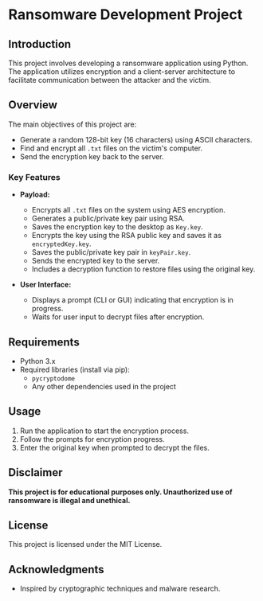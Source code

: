 # Ransomware Development Project

## Introduction
This project involves developing a ransomware application using Python. The application utilizes encryption and a client-server architecture to facilitate communication between the attacker and the victim.

## Overview
The main objectives of this project are:

- Generate a random 128-bit key (16 characters) using ASCII characters.
- Find and encrypt all `.txt` files on the victim's computer.
- Send the encryption key back to the server.

### Key Features
- **Payload:**
  - Encrypts all `.txt` files on the system using AES encryption.
  - Generates a public/private key pair using RSA.
  - Saves the encryption key to the desktop as `Key.key`.
  - Encrypts the key using the RSA public key and saves it as `encryptedKey.key`.
  - Saves the public/private key pair in `keyPair.key`.
  - Sends the encrypted key to the server.
  - Includes a decryption function to restore files using the original key.

- **User Interface:**
  - Displays a prompt (CLI or GUI) indicating that encryption is in progress.
  - Waits for user input to decrypt files after encryption.

## Requirements
- Python 3.x
- Required libraries (install via pip):
  - `pycryptodome`
  - Any other dependencies used in the project

## Usage
1. Run the application to start the encryption process.
2. Follow the prompts for encryption progress.
3. Enter the original key when prompted to decrypt the files.

## Disclaimer
**This project is for educational purposes only. Unauthorized use of ransomware is illegal and unethical.**

## License
This project is licensed under the MIT License.

## Acknowledgments
- Inspired by cryptographic techniques and malware research.
